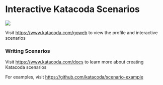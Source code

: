 # Interactive Katacoda Scenarios

[![](http://shields.katacoda.com/katacoda/goweb/count.svg)](https://www.katacoda.com/goweb "Get your profile on Katacoda.com")

Visit https://www.katacoda.com/goweb to view the profile and interactive scenarios

### Writing Scenarios
Visit https://www.katacoda.com/docs to learn more about creating Katacoda scenarios

For examples, visit https://github.com/katacoda/scenario-example
